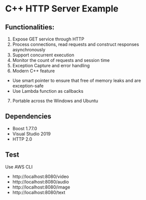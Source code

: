 # C++ HTTP Server Example

## Functionalities:
1. Expose GET service through HTTP
2. Process connections, read requests and construct responses asynchronously
3. Support concurrent execution
4. Monitor the count of requests and session time
5. Exception Capture and error handling
6. Modern C++ feature 
- Use smart pointer to ensure that free of memory leaks and are exception-safe
- Use Lambda function as callbacks
7. Portable across the Windows and Ubuntu

## Dependencies
- Boost 1.77.0
- Visual Studio 2019
- HTTP 2.0

## Test
Use AWS CLI 
- http://localhost:8080/video
- http://localhost:8080/audio
- http://localhost:8080/image
- http://localhost:8080/text
